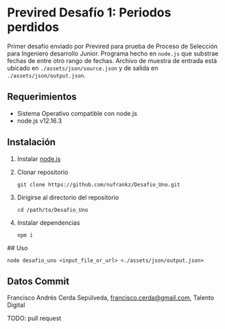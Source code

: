 # Previred Desafío 1: Periodos perdidos

Primer desafío enviado por Previred para prueba de Proceso de Selección para Ingeniero desarrollo Junior.
Programa hecho en `node.js` que substrae fechas de entre otro rango de fechas.
Archivo de muestra de entrada está ubicado en `./assets/json/source.json` y de salida en `./assets/json/output.json`.

## Requerimientos

- Sistema Operativo compatible con node.js
- node.js v12.16.3

## Instalación

1. Instalar [node.js](https://nodejs.org/es/download/)
2. Clonar repositorio

   ```shell
   git clone https://github.com/nufrankz/Desafio_Uno.git
   ```

3. Dirigirse al directorio del repositorio

   ```shell
   cd /path/to/Desafio_Uno
   ```

4. Instalar dependencias
   ```shell
   npm i
   ```

## Uso

```shell
node desafio_uno <input_file_or_url> <./assets/json/output.json>
```

## Datos Commit

Francisco Andrés Cerda Sepúlveda, francisco.cerda@gmail.com, Talento Digital

TODO: pull request
